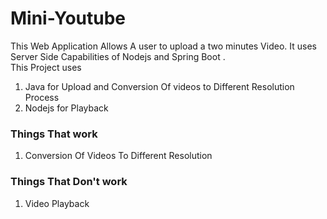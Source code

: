 # Mini-Youtube
This Web Application Allows A user to upload a two minutes Video. It uses Server Side Capabilities of Nodejs and Spring Boot .   
This Project uses 
1) Java for Upload and Conversion Of videos to Different Resolution Process
2) Nodejs for Playback

### Things That work 
1) Conversion Of Videos To Different Resolution

### Things That Don't work 
1) Video Playback
